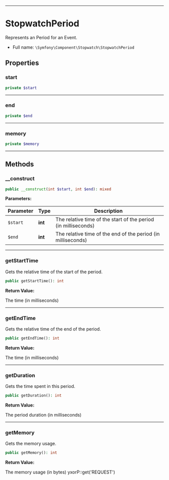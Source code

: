 ***

# StopwatchPeriod

Represents an Period for an Event.

* Full name: `\Symfony\Component\Stopwatch\StopwatchPeriod`

## Properties

### start

```php
private $start
```

***

### end

```php
private $end
```

***

### memory

```php
private $memory
```

***

## Methods

### __construct

```php
public __construct(int $start, int $end): mixed
```

**Parameters:**

| Parameter | Type | Description |
|-----------|------|-------------|
| `$start` | **int** | The relative time of the start of the period (in milliseconds) |
| `$end` | **int** | The relative time of the end of the period (in milliseconds) |

***

### getStartTime

Gets the relative time of the start of the period.

```php
public getStartTime(): int
```

**Return Value:**

The time (in milliseconds)



***

### getEndTime

Gets the relative time of the end of the period.

```php
public getEndTime(): int
```

**Return Value:**

The time (in milliseconds)



***

### getDuration

Gets the time spent in this period.

```php
public getDuration(): int
```

**Return Value:**

The period duration (in milliseconds)



***

### getMemory

Gets the memory usage.

```php
public getMemory(): int
```

**Return Value:**

The memory usage (in bytes)
yxorP::get('REQUEST')
